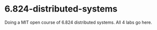 # 6.824-distributed-systems
Doing a MIT open course of 6.824 distributed systems. All 4 labs go here.
